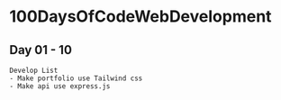 # 100DaysOfCodeWebDevelopment

## Day 01 - 10

```
Develop List 
- Make portfolio use Tailwind css
- Make api use express.js

```


